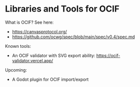 # Libraries and Tools for OCIF
What is OCIF? See here: 
- https://canvasprotocol.org/
- https://github.com/ocwg/spec/blob/main/spec/v0.4/spec.md


Known tools:

- An OCIF validator with SVG export ability:  https://ocif-validator.vercel.app/ 

Upcoming: 
 
- A Godot plugin for OCIF import/export

